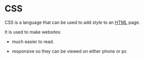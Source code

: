 # CSS



CSS is a language that can be used to add style to an [HTML](/wiki/HTML) page.

It is used to make websites:



* much easier to read.

* responsive so they can be viewed on either phone or pc

